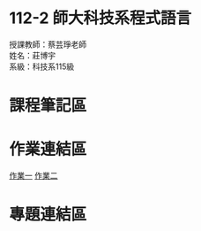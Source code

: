# 112-2 師大科技系程式語言
授課教師：蔡芸琤老師  
姓名：莊博宇  
系級：科技系115級
# 課程筆記區
# 作業連結區
[作業一](https://youtu.be/AWD80X-3aig) [作業二]([https://youtu.be/AWD80X-3aig](https://github.com/jasonchu123/112-2/blob/main/%E4%BD%9C%E6%A5%AD%E4%BA%8C/%E4%BD%9C%E6%A5%AD%E4%BA%8C.ipynb)https://github.com/jasonchu123/112-2/blob/main/%E4%BD%9C%E6%A5%AD%E4%BA%8C/%E4%BD%9C%E6%A5%AD%E4%BA%8C.ipynb)
# 專題連結區
